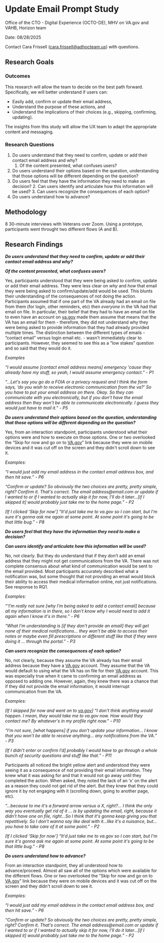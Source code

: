 # **Update Email Prompt Study**

Office of the CTO - Digital Experience (OCTO-DE), MHV on VA.gov and VAHB, Horizon team

Date: 08/28/2025

Contact Cara Frissell (cara.frissell@adhocteam.us) with questions.

## **Research Goals**


### **Outcomes**

This research will allow the team to decide on the best path forward. Specifically, we will better understand if users can:



* Easily add, confirm or update their email address,
* Understand the purpose of these actions, and
* Understand the implications of their choices (e.g., skipping, confirming, updating).

The insights from this study will allow the UX team to adapt the appropriate content and messaging.


### **Research Questions**



1. Do users understand that they need to confirm, update or add their contact email address and why?
    1. Of the content presented, what confuses users?
2. Do users understand their options based on the question, understanding that those options will be different depending on the question?
3. Do users feel that they have the information they need to make an decision?
    2. Can users identify and articulate how this information will be used?
    3. Can users recognize the consequences of each option?
4. Do users understand how to advance?


## **Methodology**

8 30-minute interviews with Veterans over Zoom. Using a prototype, participants went throught two different flows (A and B).

## **Research Findings**

<strong><em>Do users understand that they need to confirm, update or add their contact email address and why?</em></strong>

<strong><em>Of the content presented, what confuses users?</em></strong>
<p>
Yes, participants understood that they were being asked to confirm, update or add their email address.  They were less clear on <em>why</em> and <em>how</em> that email they were being asked to confirm/update/add would be used.  This blunts their understanding of the consequences of not doing the action.  Participants assumed that if one part of the VA already had an email on file from them (for login, other reminders, etc) then <em>everyone</em> in the VA had that email on file.    In particular, their belief that they had to have an email on file to even have an account on <a href="va.gov">va.gov</a> made them assume that means that the VA has an email for them - therefore, they did not understand why they were being asked to provide information that they had already provided multiple times. The distinction between the different types of emails - “contact email” versus login email etc. - wasn't immediately clear to participants.  However, they seemed to see this as a “low stakes” question and so said that they would do it.
</p>
<p>
<em>Examples</em>
</p>
<p>
<em>“I would assume [contact email address means] emergency 'cause they already have my stuff, so yeah, I would assume emergency contact.” - P1</em>
</p>
<p>
<em>"...Let's say you go do a FOIA or a privacy request and I think the form says, ‘do you wish to receive electronic communication from the va?’ So you have to put your email address on there. Okay. So they can communicate with you electronically, but if you don’t have the email address then they won't be able to communicate electronically. I guess they would just have to mail it.” - P5 </em>
</p>

<strong><em>Do users understand their options based on the question, understanding that those options will be different depending on the question?</em></strong> 
<p>
Yes, from an interaction standpoint, participants understood what their options were and how to execute on those options.  One or two overlooked the “Skip for now and go on to <a href="http://VA.gov">VA.gov</a>”  link because they were on mobile devices and it was cut off on the screen and they didn't scroll down to see it.  
</p>
<p>
<em>Examples:</em>
</p>
<p>
<em>“I would just add my email address in the contact email address box, and then hit save.” - P6</em>
</p>
<p>
<em>“Confirm or update? So obviously the two choices are pretty, pretty simple, right? Confirm it. That's correct. The email address@email.com or update if I wanted to or if I wanted to actually skip it for now, I'll do it later…[if I skipped it] would probably just take me to the home page.” - P2</em>
</p>
<p>
<em>[If I clicked ‘Skip for now’] “It'd just take me to va.gov so I can start,  but I'm sure it's gonna ask me again at some point.  At some point it's going to be that little bug.” - P8</em>
</p>
<strong><em>Do users feel that they have the information they need to make a decision?</em></strong>

 
<strong><em>Can users identify and articulate how this information will be used?</em></strong>
<p>
No, not clearly.  But they do understand that if they don’t add an email address that they might not get communications from the VA.  There was not complete consensus about what kind of communication would be sent to the email provided.  Most participants accurately described what a notification was, but some thought that not providing an email would block their ability to access their medical information online, not just notifications. See response to RQ1.  
</p>
<p>
<em>Examples:</em>
</p>
<p>
<em>“'I’m really not sure [why I’m being asked to add a contact email] because all my information is in there, so I don't know why I would need to add it again when I know it's in there.” - P6</em>
</p>
<p>
<em>“What I'm understanding is [if they don’t provide an email] they will get none of their medical notifications… they won't be able to access their notes or maybe even fill prescriptions or different stuff like that if they were doing it … through the portal.” - P3</em>
</p> 
 
<strong><em>Can users recognize the consequences of each option?</em></strong>
<p>
No, not clearly, because they assume the VA already has their email address because they have a <a href="VA.gov">VA.gov</a> account.  They assume that the VA would default to using what the VA has on file for their <a href="VA.gov">VA.gov</a> account.  This was especially true when it came to confirming an email address as opposed to adding one. However, again, they knew there was a chance that if they did not provide the email information, it would interrupt communication from the VA.
</p>
<p>
<em>Examples:</em>
</p>
<p>
<em>[If I skipped for now and went on to <a href="http://va.gov">va.gov</a>] “I don't think anything would happen. I mean, they would take me to va.gov now. How would they contact me? By whatever's in my profile right now.” - P10</em>
</p>
<p>
<em>“I’m not sure, [what happens] if you don’t update your information… I know that you won’t be able to receive anything… any notifications from the VA.” - P3</em>
</p>
<p>
<em>[If I didn’t enter or confirm I’d] probably I would have to go through a whole bunch of security questions and stuff like that.” - P11</em>
</p>
<p>
Participants all noticed the bright yellow alert and understood they were seeing it as a consequence of not providing their email information.  They knew what it was asking for and that it would not go away until they completed the action.  When asked, they noted the lack of an ‘x’ on the alert as a reason they could not get rid of the alert.  But they knew that they could ignore it by not engaging with it (scrolling down, going to another page, etc).  
</p>
<p>
<em>“...because to me it's a forward arrow versus a X, right?… I think the only way you eventually get rid of it … is by updating the email, right, because it didn't have one on file, right...So I think that it's gonna keep giving you that repetitively. So I don't wanna say like deal with it…like it's a nuisance, but…you have to take care of it at some point.” - P2</em>
</p>
<p>
<em>[If I clicked ‘Skip for now’] “It'd just take me to va.gov so I can start,  but I'm sure it's gonna ask me again at some point.  At some point it's going to be that little bug.” - P8</em>
</p>

<strong><em>Do users understand how to advance?</em></strong>
<p>
From an interaction standpoint, they all understood how to advance/proceed. Almost all saw all of the options which were available for the different flows. One or two overlooked the “Skip for now and go on to <a href="http://VA.gov">VA.gov</a>”  link because they were on mobile devices and it was cut off on the screen and they didn't scroll down to see it.  
</p>
<p>
<em>Examples:</em>
</p>
<p>
<em>“I would just add my email address in the contact email address box, and then hit save.” - P6</em>
</p>
<p>
<em>“Confirm or update? So obviously the two choices are pretty, pretty simple, right? Confirm it. That's correct. The email address@email.com or update if I wanted to or if I wanted to actually skip it for now, I'll do it later…[if I skipped it] would probably just take me to the home page.” - P2</em>
</p>
